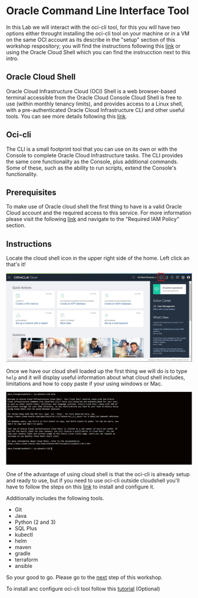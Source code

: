 # Oracle Command Line Interface Tool 

In this Lab we will interact with the oci-cli tool, for this you will have two options either throught installing the oci-cli tool on your machine or in a VM on the same OCI account as its describe in the "setup" section of this workshop respository; you will find the instructions following this [link](./ocicli_install.md) or using the Oracle Cloud Shell which you can find the instrucction next to this intro.

## Oracle Cloud Shell

Oracle Cloud Infrastructure Cloud (OCI) Shell is a web browser-based terminal accessible from the Oracle Cloud Console Cloud Shell is free to use (within monthly tenancy limits), and provides access to a Linux shell, with a pre-authenticated Oracle Cloud Infrastructure CLI and other useful tools. You can see more details following this [link](https://docs.cloud.oracle.com/en-us/iaas/Content/API/Concepts/cloudshellintro.htm).

## Oci-cli

The CLI is a small footprint tool that you can use on its own or with the Console to complete Oracle Cloud Infrastructure tasks. The CLI provides the same core functionality as the Console, plus additional commands. Some of these, such as the ability to run scripts, extend the Console's functionality. 

## Prerequisites 

To make use of Oracle cloud shell the first thing to have is a valid Oracle Cloud account and the required access to this service. For more information please visit the following [link](https://docs.cloud.oracle.com/en-us/iaas/Content/API/Concepts/cloudshellintro.htm) and navigate to the "Required IAM Policy" section. 

## Instructions

Locate the cloud shell icon in the upper right side of the home. Left click an that's it! 

![cloudshell](/src/img/ocicli/cloudshell.jpg)

Once we have our cloud shell loaded up the first thing we will do is to type ```help``` and it will display useful information about what cloud shell includes, limitations and how to copy paste if your using windows or Mac.

![cloud_shell](/src/img/ocicli/cloudshell_help.jpg)

One of the advantage of using cloud shell is that the oci-cli is already setup and ready to use, but if you need to use oci-cli outside cloudshell you'll have to follow the steps on this [link](ocicli_install.md) to install and configure it.

Additionally includes the following tools.

- Git
- Java 
- Python (2 and 3)
- SQL Plus
- kubectl
- helm
- maven
- gradle
- terraform
- ansible

So your good to go. Please go to the [next](./ocicli_ops.md) step of this workshop.

To install anc configure oci-cli tool follow this [tutorial](./ocicli_install.md) (Optional)